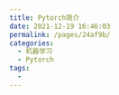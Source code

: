 ```yaml
---
title: Pytorch简介
date: 2021-12-19 16:46:03
permalink: /pages/24af9b/
categories:
  - 机器学习
  - Pytorch
tags:
  - 
---
```

